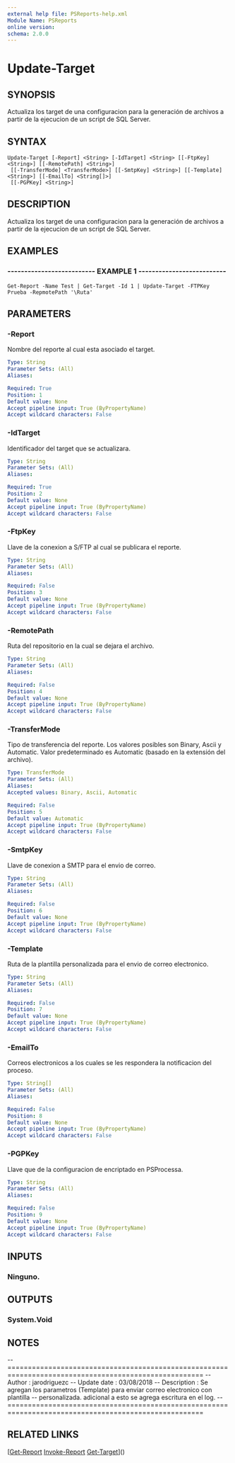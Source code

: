 ```yaml
---
external help file: PSReports-help.xml
Module Name: PSReports
online version: 
schema: 2.0.0
---
```


# Update-Target

## SYNOPSIS
Actualiza los target de una configuracion para la generación de archivos a partir de la ejecucion de un script de SQL Server.

## SYNTAX

```
Update-Target [-Report] <String> [-IdTarget] <String> [[-FtpKey] <String>] [[-RemotePath] <String>]
 [[-TransferMode] <TransferMode>] [[-SmtpKey] <String>] [[-Template] <String>] [[-EmailTo] <String[]>]
 [[-PGPKey] <String>]
```

## DESCRIPTION
Actualiza los target de una configuracion para la generación de archivos a partir de la ejecucion de un script de SQL Server.

## EXAMPLES

### -------------------------- EXAMPLE 1 --------------------------
```
Get-Report -Name Test | Get-Target -Id 1 | Update-Target -FTPKey Prueba -RepmotePath '\Ruta'
```

## PARAMETERS

### -Report
Nombre del reporte al cual esta asociado el target.

```yaml
Type: String
Parameter Sets: (All)
Aliases: 

Required: True
Position: 1
Default value: None
Accept pipeline input: True (ByPropertyName)
Accept wildcard characters: False
```

### -IdTarget
Identificador del target que se actualizara.

```yaml
Type: String
Parameter Sets: (All)
Aliases: 

Required: True
Position: 2
Default value: None
Accept pipeline input: True (ByPropertyName)
Accept wildcard characters: False
```

### -FtpKey
Llave de la conexion a S/FTP al cual se publicara el reporte.

```yaml
Type: String
Parameter Sets: (All)
Aliases: 

Required: False
Position: 3
Default value: None
Accept pipeline input: True (ByPropertyName)
Accept wildcard characters: False
```

### -RemotePath
Ruta del repositorio en la cual se dejara el archivo.

```yaml
Type: String
Parameter Sets: (All)
Aliases: 

Required: False
Position: 4
Default value: None
Accept pipeline input: True (ByPropertyName)
Accept wildcard characters: False
```

### -TransferMode
Tipo de transferencia del reporte.
Los valores posibles son Binary, Ascii y Automatic.
Valor predeterminado es Automatic (basado en la extensión del archivo).

```yaml
Type: TransferMode
Parameter Sets: (All)
Aliases: 
Accepted values: Binary, Ascii, Automatic

Required: False
Position: 5
Default value: Automatic
Accept pipeline input: True (ByPropertyName)
Accept wildcard characters: False
```

### -SmtpKey
Llave de conexion a SMTP para el envio de correo.

```yaml
Type: String
Parameter Sets: (All)
Aliases: 

Required: False
Position: 6
Default value: None
Accept pipeline input: True (ByPropertyName)
Accept wildcard characters: False
```

### -Template
Ruta de la plantilla personalizada para el envio de correo electronico.

```yaml
Type: String
Parameter Sets: (All)
Aliases: 

Required: False
Position: 7
Default value: None
Accept pipeline input: True (ByPropertyName)
Accept wildcard characters: False
```

### -EmailTo
Correos electronicos a los cuales se les respondera la notificacion del proceso.

```yaml
Type: String[]
Parameter Sets: (All)
Aliases: 

Required: False
Position: 8
Default value: None
Accept pipeline input: True (ByPropertyName)
Accept wildcard characters: False
```

### -PGPKey
Llave que de la configuracion de encriptado en PSProcessa.

```yaml
Type: String
Parameter Sets: (All)
Aliases: 

Required: False
Position: 9
Default value: None
Accept pipeline input: True (ByPropertyName)
Accept wildcard characters: False
```

## INPUTS

### Ninguno.

## OUTPUTS

### System.Void

## NOTES
-- ======================================================================================================
-- Author       : jarodriguezc
-- Update date  : 03/08/2018
-- Description  : Se agregan los parametros (Template) para enviar correo electronico con plantilla 
--                personalizada. adicional a esto se agrega escritura en el log.
-- ======================================================================================================

## RELATED LINKS

[[Get-Report](Get-Report.md)
[Invoke-Report](Invoke-Report.md)
[Get-Target](Get-Target.md)]()

